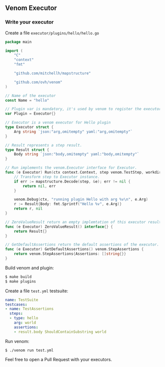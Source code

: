 ## Venom Executor

### Write your executor

Create a file `executor/plugins/hello/hello.go`

```go
package main

import (
	"C"
	"context"
	"fmt"

	"github.com/mitchellh/mapstructure"

	"github.com/ovh/venom"
)

// Name of the executor
const Name = "hello"

// Plugin var is mandatory, it's used by venom to register the executor
var Plugin = Executor{}

// Executor is a venom executor for Hello plugin
type Executor struct {
	Arg string `json:"arg,omitempty" yaml:"arg,omitempty"`
}

// Result represents a step result.
type Result struct {
	Body string `json:"body,omitempty" yaml:"body,omitempty"`
}

// Run implements the venom.Executor interface for Executor.
func (e Executor) Run(ctx context.Context, step venom.TestStep, workdir string) (interface{}, error) {
	// Transform step to Executor instance.
	if err := mapstructure.Decode(step, &e); err != nil {
		return nil, err
	}

	venom.Debug(ctx, "running plugin Hello with arg %v\n", e.Arg)
	r := Result{Body: fmt.Sprintf("Hello %v", e.Arg)}
	return r, nil
}

// ZeroValueResult return an empty implemtation of this executor result
func (e Executor) ZeroValueResult() interface{} {
	return Result{}
}

// GetDefaultAssertions return the default assertions of the executor.
func (e Executor) GetDefaultAssertions() venom.StepAssertions {
	return venom.StepAssertions{Assertions: []string{}}
}

```

Build venom and plugin:

```bash
$ make build
$ make plugins
```

Create a file `test.yml` testsuite:

```yml
name: TestSuite
testcases:
- name: TestAssertions
  steps:
  - type: hello
    arg: world
    assertions:
    - result.body ShouldContainSubstring world
```

Run venom:

```
$ ./venom run test.yml
```

Feel free to open a Pull Request with your executors.